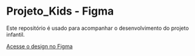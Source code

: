 # Projeto_Kids - Figma  

Este repositório é usado para acompanhar o desenvolvimento do projeto infantil.  

 [Acesse o design no Figma](https://www.figma.com/design/znAU9SLMsxLD7xepAaYTpN/Aplicativo-para-crian%C3%A7as?node-id=0-1&p=f&t=awfzzGpeMSGkqXAg-0)
